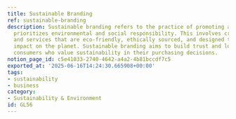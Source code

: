 ```yaml
---
title: Sustainable Branding
ref: sustainable-branding
description: Sustainable branding refers to the practice of promoting a brand that
  prioritizes environmental and social responsibility. This involves creating products
  and services that are eco-friendly, ethically sourced, and designed to have a minimal
  impact on the planet. Sustainable branding aims to build trust and loyalty among
  consumers who value sustainability in their purchasing decisions.
notion_page_id: c5e41033-2740-4642-a4a2-4b81bccdf7c5
exported_at: '2025-06-16T14:24:30.665908+00:00'
tags:
- sustainability
- business
category:
- Sustainability & Environment
id: GL56
---
```



